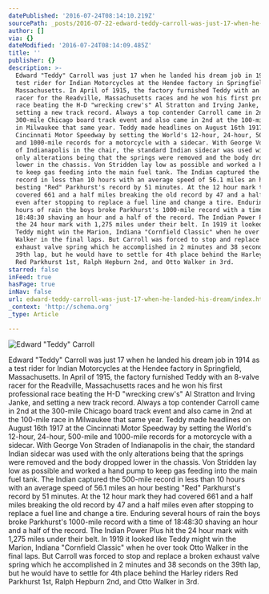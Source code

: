 ```yaml
---
datePublished: '2016-07-24T08:14:10.219Z'
sourcePath: _posts/2016-07-22-edward-teddy-carroll-was-just-17-when-he-landed-his-dream.md
author: []
via: {}
dateModified: '2016-07-24T08:14:09.485Z'
title: ''
publisher: {}
description: >-
  Edward "Teddy" Carroll was just 17 when he landed his dream job in 1914 as a
  test rider for Indian Motorcycles at the Hendee factory in Springfield,
  Massachusetts. In April of 1915, the factory furnished Teddy with an 8-valve
  racer for the Readville, Massachusetts races and he won his first professional
  race beating the H-D "wrecking crew's" Al Stratton and Irving Janke, and
  setting a new track record. Always a top contender Carroll came in 2nd at the
  300-mile Chicago board track event and also came in 2nd at the 100-mile race
  in Milwaukee that same year. Teddy made headlines on August 16th 1917 at the
  Cincinnati Motor Speedway by setting the World's 12-hour, 24-hour, 500-mile
  and 1000-mile records for a motorcycle with a sidecar. With George Von Straden
  of Indianapolis in the chair, the standard Indian sidecar was used with the
  only alterations being that the springs were removed and the body dropped
  lower in the chassis. Von Stridden lay low as possible and worked a hand pump
  to keep gas feeding into the main fuel tank. The Indian captured the 500-mile
  record in less than 10 hours with an average speed of 56.1 miles an hour
  besting "Red" Parkhurst's record by 51 minutes. At the 12 hour mark they had
  covered 661 and a half miles breaking the old record by 47 and a half miles
  even after stopping to replace a fuel line and change a tire. Enduring several
  hours of rain the boys broke Parkhurst's 1000-mile record with a time of
  18:48:30 shaving an hour and a half of the record. The Indian Power Plus hit
  the 24 hour mark with 1,275 miles under their belt. In 1919 it looked like
  Teddy might win the Marion, Indiana "Cornfield Classic" when he over took Otto
  Walker in the final laps. But Carroll was forced to stop and replace a broken
  exhaust valve spring which he accomplished in 2 minutes and 38 seconds on the
  39th lap, but he would have to settle for 4th place behind the Harley riders
  Red Parkhurst 1st, Ralph Hepburn 2nd, and Otto Walker in 3rd.
starred: false
inFeed: true
hasPage: true
inNav: false
url: edward-teddy-carroll-was-just-17-when-he-landed-his-dream/index.html
_context: 'http://schema.org'
_type: Article

---
```

![Edward "Teddy" Carroll](https://the-grid-user-content.s3-us-west-2.amazonaws.com/f09fdd11-effa-4ac3-b91b-e79eb6abf39a.jpg)

Edward "Teddy" Carroll was just 17 when he landed his dream job in 1914 as a test rider for Indian Motorcycles at the Hendee factory in Springfield, Massachusetts. In April of 1915, the factory furnished Teddy with an 8-valve racer for the Readville, Massachusetts races and he won his first professional race beating the H-D "wrecking crew's" Al Stratton and Irving Janke, and setting a new track record. Always a top contender Carroll came in 2nd at the 300-mile Chicago board track event and also came in 2nd at the 100-mile race in Milwaukee that same year. Teddy made headlines on August 16th 1917 at the Cincinnati Motor Speedway by setting the World's 12-hour, 24-hour, 500-mile and 1000-mile records for a motorcycle with a sidecar. With George Von Straden of Indianapolis in the chair, the standard Indian sidecar was used with the only alterations being that the springs were removed and the body dropped lower in the chassis. Von Stridden lay low as possible and worked a hand pump to keep gas feeding into the main fuel tank. The Indian captured the 500-mile record in less than 10 hours with an average speed of 56.1 miles an hour besting "Red" Parkhurst's record by 51 minutes. At the 12 hour mark they had covered 661 and a half miles breaking the old record by 47 and a half miles even after stopping to replace a fuel line and change a tire. Enduring several hours of rain the boys broke Parkhurst's 1000-mile record with a time of 18:48:30 shaving an hour and a half of the record. The Indian Power Plus hit the 24 hour mark with 1,275 miles under their belt. In 1919 it looked like Teddy might win the Marion, Indiana "Cornfield Classic" when he over took Otto Walker in the final laps. But Carroll was forced to stop and replace a broken exhaust valve spring which he accomplished in 2 minutes and 38 seconds on the 39th lap, but he would have to settle for 4th place behind the Harley riders Red Parkhurst 1st, Ralph Hepburn 2nd, and Otto Walker in 3rd.